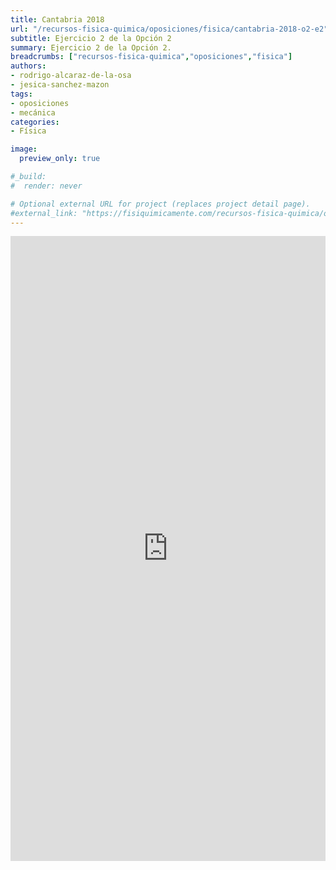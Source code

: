 ```yaml
---
title: Cantabria 2018
url: "/recursos-fisica-quimica/oposiciones/fisica/cantabria-2018-o2-e2"
subtitle: Ejercicio 2 de la Opción 2
summary: Ejercicio 2 de la Opción 2.
breadcrumbs: ["recursos-fisica-quimica","oposiciones","fisica"]
authors:
- rodrigo-alcaraz-de-la-osa
- jesica-sanchez-mazon
tags:
- oposiciones
- mecánica
categories:
- Física

image:
  preview_only: true

#_build:
#  render: never

# Optional external URL for project (replaces project detail page).
#external_link: "https://fisiquimicamente.com/recursos-fisica-quimica/oposiciones/fisica/cantabria-2018-o2-e2/cantabria-2018-o2-e2.pdf"
---
```


<iframe src="https://docs.google.com/viewer?url=https://fisiquimicamente.com/recursos-fisica-quimica/oposiciones/fisica/cantabria-2018-o2-e2/cantabria-2018-o2-e2.pdf&embedded=true" style="width:100%; height:1000px;" frameborder="0"></iframe>